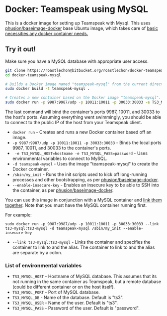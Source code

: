 # Docker: Teamspeak using MySQL

This is a docker image for setting up Teamspeak with Mysql. This uses [phusion/baseimage-docker](https://github.com/phusion/baseimage-docker) base Ubuntu image, which takes care of [basic necessities any docker container needs.](https://github.com/phusion/baseimage-docker#why-use-baseimage-docker)

## Try it out!

Make sure you have a MySQL database with appropriate user access.

```bash
git clone https://roastlechon@bitbucket.org/roastlechon/docker-teamspeak-mysql.git
cd docker-teamspeak-mysql

# Builds a Docker image named "teamspeak-mysql" from the current directory.
sudo docker build -t teamspeak-mysql .

# Creates a new container based on the Docker image "teamspeak-mysql".
sudo docker run -p 9987:9987/udp -p 10011:10011 -p 30033:30033 -e TS3_MYSQL_HOST=172.17.0.5 -e TS3_MYSQL_PASS=password -d teamspeak-mysql /sbin/my_init --enable-insecure-key
```

The last command will bind the container's ports 9987, 10011, and 30033 to the host's ports. Assuming everything went swimmingly, you should be able to connect to the public IP of the host from your Teamspeak client.

* `docker run` - Creates and runs a new Docker container based off an image.
* `-p 9987:9987/udp -p 10011:10011 -p 30033:30033` - Binds the local ports 9987, 10011, and 30033 to the container's ports.
* ` -e TS3_MYSQL_HOST=hostname -e TS3_MYSQL_PASS=password` - Uses environmental variables to connect to MySQL.
* `-d teamspeak-mysql` - Uses the image "teamspeak-mysql" to create the Docker container.
* `/sbin/my_init` - Runs the init scripts used to kick off long-running processes and other bootstrapping, as per [phusion/baseimage-docker](https://github.com/phusion/baseimage-docker).
* `--enable-insecure-key` - Enables an insecure key to be able to SSH into the container, as per [phusion/baseimage-docker](https://github.com/phusion/baseimage-docker).

You can use this image in conjunction with a MySQL container and [link them together](http://docs.docker.io/en/latest/use/working_with_links_names/). Note that you must have the MySQL container running first. 

For example:

`sudo docker run -p 9987:9987/udp -p 10011:10011 -p 30033:30033 --link ts3-mysql:ts3-mysql -d teamspeak-mysql /sbin/my_init --enable-insecure-key`

* `--link ts3-mysql:ts3-mysql` - Links the container and specifies the container to link to and the alias. The container to link to and the alias are separate by a colon.

### List of environmental variables
* `TS3_MYSQL_HOST` - Hostname of MySQL database. This assumes that its not running in the same container as Teamspeak, but a remote database (could be different container or on the host itself).
* `TS3_MYSQL_PORT` - Port of MySQL database.
* `TS3_MYSQL_DB` - Name of the database. Default is "ts3".
* `TS3_MYSQL_USER` - Name of the user. Default is "ts3".
* `TS3_MYSQL_PASS` - Password of the user. Default is "password".